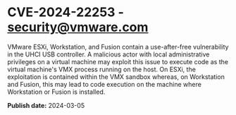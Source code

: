 # CVE-2024-22253 - security@vmware.com

VMware ESXi, Workstation, and Fusion contain a use-after-free vulnerability in the UHCI USB controller. A malicious actor with local administrative privileges on a virtual machine may exploit this issue to execute code as the virtual machine's VMX process running on the host. On ESXi, the exploitation is contained within the VMX sandbox whereas, on Workstation and Fusion, this may lead to code execution on the machine where Workstation or Fusion is installed.

**Publish date:** 2024-03-05
